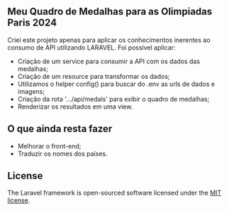 ## Meu Quadro de Medalhas para as Olimpiadas Paris 2024

Criei este projeto apenas para aplicar os conhecimentos inerentes ao consumo de API utilizando LARAVEL.
Foi possível aplicar:

- Criação de um service para consumir a API com os dados das medalhas;
- Criação de um resource para transformar os dados;
- Utilizamos o helper config() para buscar do .env as urls de dados e imagens;
- Criação da rota '.../api/medals' para exibir o quadro de medalhas;
- Renderizar os resultados em uma view.

## O que ainda resta fazer

- Melhorar o front-end;
- Traduzir os nomes dos países.

## License

The Laravel framework is open-sourced software licensed under the [MIT license](https://opensource.org/licenses/MIT).
